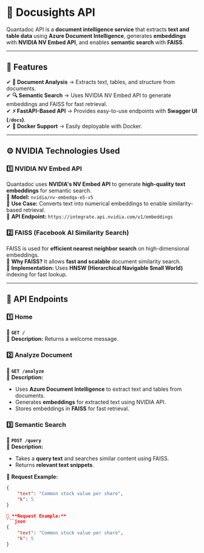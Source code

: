# 📌 Docusights API  
Quantadoc API is a **document intelligence service** that extracts **text and table data** using **Azure Document Intelligence**, generates **embeddings** with **NVIDIA NV Embed API**, and enables **semantic search** with **FAISS**.

---

## 🚀 Features  
✔ **📄 Document Analysis** → Extracts text, tables, and structure from documents.  
✔ **🔍 Semantic Search** → Uses NVIDIA NV Embed API to generate embeddings and FAISS for fast retrieval.  
✔ **⚡ FastAPI-Based API** → Provides easy-to-use endpoints with **Swagger UI (`/docs`)**.  
✔ **🐳 Docker Support** → Easily deployable with Docker.  

---

## ⚙️ NVIDIA Technologies Used  

### **1️⃣ NVIDIA NV Embed API**  
Quantadoc uses **NVIDIA's NV Embed API** to generate **high-quality text embeddings** for semantic search.  
🔹 **Model:** `nvidia/nv-embedqa-e5-v5`  
🔹 **Use Case:** Converts text into numerical embeddings to enable similarity-based retrieval.  
🔹 **API Endpoint:** `https://integrate.api.nvidia.com/v1/embeddings`  

### **2️⃣ FAISS (Facebook AI Similarity Search)**  
FAISS is used for **efficient nearest neighbor search** on high-dimensional embeddings.  
🔹 **Why FAISS?** It allows **fast and scalable** document similarity search.  
🔹 **Implementation:** Uses **HNSW (Hierarchical Navigable Small World)** indexing for fast lookup.  

---

## 📂 API Endpoints  

### **1️⃣ Home**  
📌 **`GET /`**  
📌 **Description:** Returns a welcome message.  

### **2️⃣ Analyze Document**  
📌 **`GET /analyze`**  
📌 **Description:**  
- Uses **Azure Document Intelligence** to extract text and tables from documents.  
- Generates **embeddings** for extracted text using NVIDIA API.  
- Stores embeddings in **FAISS** for fast retrieval.  

### **3️⃣ Semantic Search**  
📌 **`POST /query`**  
📌 **Description:**  
- Takes a **query text** and searches similar content using FAISS.  
- Returns **relevant text snippets**.  

📌 **Request Example:**  
```json
{
    "text": "Common stock value per share",
    "k": 5
}

📌 **Request Example:**  
```json
{
    "text": "Common stock value per share",
    "k": 5
}
